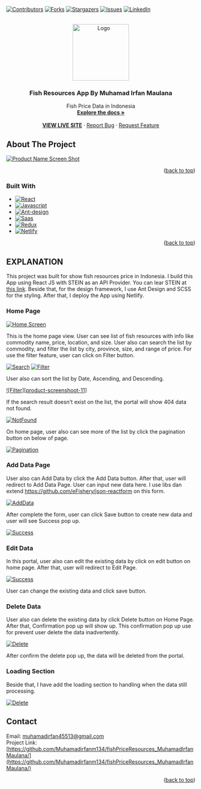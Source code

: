 <!-- Improved compatibility of back to top link: See: https://github.com/othneildrew/Best-README-Template/pull/73 -->
<a name="readme-top"></a>
<!--
*** Thanks for checking out the Best-README-Template. If you have a suggestion
*** that would make this better, please fork the repo and create a pull request
*** or simply open an issue with the tag "enhancement".
*** Don't forget to give the project a star!
*** Thanks again! Now go create something AMAZING! :D
-->



<!-- PROJECT SHIELDS -->
<!--
*** I'm using markdown "reference style" links for readability.
*** Reference links are enclosed in brackets [ ] instead of parentheses ( ).
*** See the bottom of this document for the declaration of the reference variables
*** for contributors-url, forks-url, etc. This is an optional, concise syntax you may use.
*** https://www.markdownguide.org/basic-syntax/#reference-style-links
-->
[![Contributors][contributors-shield]][contributors-url]
[![Forks][forks-shield]][forks-url]
[![Stargazers][stars-shield]][stars-url]
[![Issues][issues-shield]][issues-url]
[![LinkedIn][linkedin-shield]][linkedin-url]



<!-- PROJECT LOGO -->
<br />
<div align="center">
  <a href="https://github.com/Muhamadirfanm134/fishPriceResources_MuhamadIrfanMaulana">
    <img src="/src/assets/icons/logo.png" alt="Logo" width="150" height="150">
  </a>

<h3 align="center">Fish Resources App By Muhamad Irfan Maulana</h3>

  <p align="center">
    Fish Price Data in Indonesia
    <br />
    <a href="https://github.com/Muhamadirfanm134/fishPriceResources_MuhamadIrfanMaulana"><strong>Explore the docs »</strong></a>
    <br />
    <br />
    <a href="https://fish-resources-muhamadirfanmaulana.netlify.app/"><b>VIEW LIVE SITE</b></a>
    ·
    <a href="https://github.com/Muhamadirfanm134/fishPriceResources_MuhamadIrfanMaulana/issues">Report Bug</a>
    ·
    <a href="https://github.com/Muhamadirfanm134/fishPriceResources_MuhamadIrfanMaulana/issues">Request Feature</a>
  </p>
</div>

<!-- ABOUT THE PROJECT -->
## About The Project

[![Product Name Screen Shot][product-screenshot-1]](https://fish-resources-muhamadirfanmaulana.netlify.app/)

<p align="right">(<a href="#readme-top">back to top</a>)</p>


### Built With

* [![React][React.js]][React-url]
* [![Javascript][Javascript]][Javascript-url]
* [![Ant-design][Ant-design]][Ant-design]
* [![Saas][Saas]][Saas-url]
* [![Redux][Redux]][Redux-url]
* [![Netlify][Netlify]][Netlify-url]

<p align="right">(<a href="#readme-top">back to top</a>)</p>



<!-- EXPLANATION -->
## EXPLANATION


This project was built for show fish resources price in Indonesia. I build this App using React JS with STEIN as an API Provider. You can lear STEIN at <a href="https://docs.steinhq.com/introduction">this link</a>. Beside that, for the design framework, I use Ant Design and SCSS for the styling. After that, I deploy the App using Netlify.  

### Home Page

[![Home Screen][product-screenshot-1]](https://fish-resources-muhamadirfanmaulana.netlify.app/)

This is the home page view. User can see list of fish resources with info like commodity name, price, location, and size. User also can search the list by commodity, and filter the list by city, province, size, and range of price. For use the filter feature, user can click on Filter button.

[![Search][product-screenshot-3]](https://fish-resources-muhamadirfanmaulana.netlify.app/)
[![Filter][product-screenshot-4]](https://fish-resources-muhamadirfanmaulana.netlify.app/)

User also can sort the list by Date, Ascending, and Descending.

[![Filter][product-screenshoot-11]](https://fish-resources-muhamadirfanmaulana.netlify.app/)

If the search result doesn't exist on the list, the portal will show 404 data not found.

[![NotFound][product-screenshot-5]](https://fish-resources-muhamadirfanmaulana.netlify.app/)

On home page, user also can see more of the list by click the pagination button on below of page.

[![Pagination][product-screenshot-2]](https://fish-resources-muhamadirfanmaulana.netlify.app/)

### Add Data Page

User also can Add Data by click the Add Data button. After that, user will redirect to Add Data Page. User can input new data here. I use libs dan extend https://github.com/eFishery/json-reactform on this form.

[![AddData][product-screenshot-6]](https://fish-resources-muhamadirfanmaulana.netlify.app/add)

After complete the form, user can click Save button to create new data and user will see Success pop up.

[![Success][product-screenshot-7]](https://fish-resources-muhamadirfanmaulana.netlify.app/add)

### Edit Data

In this portal, user also can edit the existing data by click on edit button on home page. After that, user will redirect to Edit Page.

[![Success][product-screenshot-9]](https://fish-resources-muhamadirfanmaulana.netlify.app/edit?id=505a9da0-b15a-471c-aab4-3f013c082158)

User can change the existing data and click save button.

### Delete Data

User also can delete the existing data by click Delete button on Home Page. After that, Confirmation pop up will show up. This confirmation pop up use for prevent user delete the data inadvertently.

[![Delete][product-screenshot-8]](https://fish-resources-muhamadirfanmaulana.netlify.app/)

After confirm the delete pop up, the data will be deleted from the portal.

### Loading Section

Beside that, I have add the loading section to handling when the data still processing.

[![Delete][product-screenshot-10]](https://fish-resources-muhamadirfanmaulana.netlify.app/)


<!-- CONTACT -->
## Contact

Email: muhamadirfan45513@gmail.com<br/>
Project Link: [https://github.com/Muhamadirfanm134/fishPriceResources_MuhamadIrfanMaulana/](https://github.com/Muhamadirfanm134/fishPriceResources_MuhamadIrfanMaulana/)

<p align="right">(<a href="#readme-top">back to top</a>)</p>







<!-- MARKDOWN LINKS & IMAGES -->
<!-- https://www.markdownguide.org/basic-syntax/#reference-style-links -->
[contributors-shield]: https://img.shields.io/github/contributors/Muhamadirfanm134/fishPriceResources_MuhamadIrfanMaulana.svg?style=for-the-badge
[contributors-url]: https://github.com/Muhamadirfanm134/fishPriceResources_MuhamadIrfanMaulana/contributors
[forks-shield]: https://img.shields.io/github/forks/Muhamadirfanm134/fishPriceResources_MuhamadIrfanMaulana.svg?style=for-the-badge
[forks-url]: https://github.com/Muhamadirfanm134/fishPriceResources_MuhamadIrfanMaulana/members
[stars-shield]: https://img.shields.io/github/stars/Muhamadirfanm134/fishPriceResources_MuhamadIrfanMaulana.svg?style=for-the-badge
[stars-url]: https://github.com/Muhamadirfanm134/fishPriceResources_MuhamadIrfanMaulana/stargazers
[issues-shield]: https://img.shields.io/github/issues/Muhamadirfanm134/fishPriceResources_MuhamadIrfanMaulana.svg?style=for-the-badge
[issues-url]: https://github.com/Muhamadirfanm134/fishPriceResources_MuhamadIrfanMaulana/issues
[linkedin-shield]: https://img.shields.io/badge/-LinkedIn-black.svg?style=for-the-badge&logo=linkedin&colorB=555
[linkedin-url]: https://www.linkedin.com/in/muhamadirfanm134/
[product-screenshot-1]: src/assets/images/product-screenshoot-1.webp
[product-screenshot-2]: src/assets/images/product-screenshoot-2.webp
[product-screenshot-3]: src/assets/images/product-screenshoot-3.webp
[product-screenshot-4]: src/assets/images/product-screenshoot-4.webp
[product-screenshot-5]: src/assets/images/product-screenshoot-5.webp
[product-screenshot-6]: src/assets/images/product-screenshoot-6.webp
[product-screenshot-7]: src/assets/images/product-screenshoot-7.webp
[product-screenshot-8]: src/assets/images/product-screenshoot-8.webp
[product-screenshot-9]: src/assets/images/product-screenshoot-9.webp
[product-screenshot-10]: src/assets/images/product-screenshoot-10.webp
[Saas]: https://img.shields.io/badge/Sass-CC6699?style=for-the-badge&logo=sass&logoColor=white
[Saas-url]:https://sass-lang.com/
[Redux]:https://img.shields.io/badge/Redux-593D88?style=for-the-badge&logo=redux&logoColor=white
[Redux-url]:https://redux.js.org/
[Netlify]:https://img.shields.io/badge/Netlify-00C7B7?style=for-the-badge&logo=netlify&logoColor=white
[Netlify-url]:https://www.netlify.com/
[Javascript]: https://img.shields.io/badge/JavaScript-F7DF1E?style=for-the-badge&logo=javascript&logoColor=black
[Javascript-url]: https://www.javascript.com/
[React.js]: https://img.shields.io/badge/React-20232A?style=for-the-badge&logo=react&logoColor=61DAFB
[React-url]: https://reactjs.org/
[Graphql]: https://img.shields.io/badge/-ApolloGraphQL-311C87?style=for-the-badge&logo=apollo-graphql
[Graphql-url]: https://www.apollographql.com/
[Ant-design]: https://img.shields.io/badge/-AntDesign-%230170FE?style=for-the-badge&logo=ant-design&logoColor=white
[Ant-design-url]: https://ant.design/

